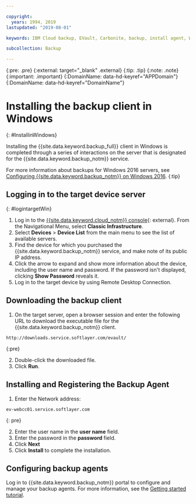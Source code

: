 ```yaml
---

copyright:
  years: 1994, 2019
lastupdated: "2019-08-01"

keywords: IBM Cloud backup, EVault, Carbonite, backup, install agent, Windows

subcollection: Backup

---
```

{:pre: .pre}
{:external: target="_blank" .external}
{:tip: .tip}
{:note: .note}
{:important: .important}
{:DomainName: data-hd-keyref="APPDomain"}
{:DomainName: data-hd-keyref="DomainName"}

# Installing the backup client in Windows
{: #InstallinWindows}

Installing the {{site.data.keyword.backup_full}} client in Windows is completed through a series of interactions on the server that is designated for the {{site.data.keyword.backup_notm}} service.

For more information about backups for Windows 2016 servers, see [Configuring {{site.data.keyword.backup_notm}} on Windows 2016](/docs/infrastructure/Backup?topic=Backup-InstallinWindows2016).
{:tip}

## Logging in to the target device server
{: #logintargetWin}

1. Log in to the [{{site.data.keyword.cloud_notm}} console](https://{DomainName}){: external}. From the Navigational Menu, select **Classic Infrastructure**.
2. Select **Devices** > **Device List** from the main menu to see the list of available servers.
3. Find the device for which you purchased the {{site.data.keyword.backup_notm}} service, and make note of its public IP address.
4. Click the arrow to expand and show more information about the device, including the user name and password. If the password isn't displayed, clicking **Show Password** reveals it.
5. Log in to the target device by using Remote Desktop Connection.

## Downloading the backup client

1. On the target server, open a browser session and enter the following URL to download the executable file for the {{site.data.keyword.backup_notm}} client. <br/>
  ```
  http://downloads.service.softlayer.com/evault/
  ```
  {:pre}

2. Double-click the downloaded file.
3. Click **Run**.


## Installing and Registering the Backup Agent

1. Enter the Network address: <br />
  ```
  ev-webcc01.service.softlayer.com
  ```
  {: pre}

2. Enter the user name in the **user name** field.
3. Enter the password in the **password** field.
6. Click **Next**
7. Click **Install** to complete the installation.

## Configuring backup agents

Log in to {{site.data.keyword.backup_notm}} portal to configure and manage your backup agents. For more information, see the [Getting started tutorial](/docs/infrastructure/Backup?topic=Backup-getting-started#getting-started).
